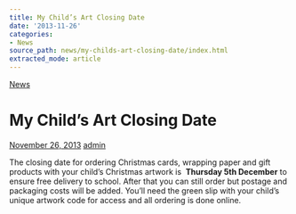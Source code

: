 ```yaml
---
title: My Child’s Art Closing Date
date: '2013-11-26'
categories:
- News
source_path: news/my-childs-art-closing-date/index.html
extracted_mode: article
---
```

[News](category/news/)

# My Child’s Art Closing Date

[November 26, 2013](news/my-childs-art-closing-date/) [admin](author/admin/)

The closing date for ordering Christmas cards, wrapping paper and gift products with your child’s Christmas artwork is&nbsp; **Thursday 5th December** to ensure free delivery to school. After that you can still order but postage and packaging costs will be added. You’ll need the green slip with your child’s unique artwork code for access and all ordering is done online.
